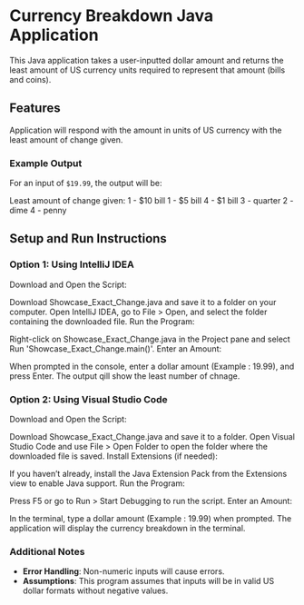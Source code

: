 # Currency Breakdown Java Application

This Java application takes a user-inputted dollar amount and returns the least amount of US currency units required to represent that amount (bills and coins).

## Features
Application will respond with the amount in units of US currency with the least
amount of change given.
  
### Example Output
For an input of `$19.99`, the output will be:

Least amount of change given: 
1 - $10 bill
1 - $5 bill
4 - $1 bill
3 - quarter
2 - dime
4 - penny

## Setup and Run Instructions

### Option 1: Using IntelliJ IDEA
Download and Open the Script:

Download Showcase_Exact_Change.java and save it to a folder on your computer.
Open IntelliJ IDEA, go to File > Open, and select the folder containing the downloaded file.
Run the Program:

Right-click on Showcase_Exact_Change.java in the Project pane and select Run 'Showcase_Exact_Change.main()'.
Enter an Amount:

When prompted in the console, enter a dollar amount (Example :  19.99), and press Enter.
The output qill show the least number of chnage.

### Option 2: Using Visual Studio Code
Download and Open the Script:

Download Showcase_Exact_Change.java and save it to a folder.
Open Visual Studio Code and use File > Open Folder to open the folder where the downloaded file is saved.
Install Extensions (if needed):

If you haven’t already, install the Java Extension Pack from the Extensions view to enable Java support.
Run the Program:

Press F5 or go to Run > Start Debugging to run the script.
Enter an Amount:

In the terminal, type a dollar amount (Example : 19.99) when prompted.
The application will display the currency breakdown in the terminal.
### Additional Notes
- **Error Handling**: Non-numeric inputs will cause errors.
- **Assumptions**: This program assumes that inputs will be in valid US dollar formats without negative values.
